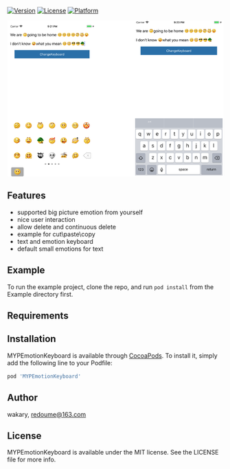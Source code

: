 
[![Version](https://img.shields.io/cocoapods/v/MYPEmotionKeyboard.svg?style=flat)](https://cocoapods.org/pods/MYPEmotionKeyboard)
[![License](https://img.shields.io/cocoapods/l/MYPEmotionKeyboard.svg?style=flat)](https://cocoapods.org/pods/MYPEmotionKeyboard)
[![Platform](https://img.shields.io/cocoapods/p/MYPEmotionKeyboard.svg?style=flat)](https://cocoapods.org/pods/MYPEmotionKeyboard)

![Emotion Keyboard](https://github.com/wakaryry/MYPEmotionKeyboard/blob/master/screens/surface.png)

## Features
- supported big picture emotion from yourself
- nice user interaction
- allow delete and continuous delete
- example for cut\paste\copy
- text and emotion keyboard
- default small emotions for text

## Example

To run the example project, clone the repo, and run `pod install` from the Example directory first.

## Requirements

## Installation

MYPEmotionKeyboard is available through [CocoaPods](https://cocoapods.org). To install
it, simply add the following line to your Podfile:

```ruby
pod 'MYPEmotionKeyboard'
```

## Author

wakary, redoume@163.com

## License

MYPEmotionKeyboard is available under the MIT license. See the LICENSE file for more info.
